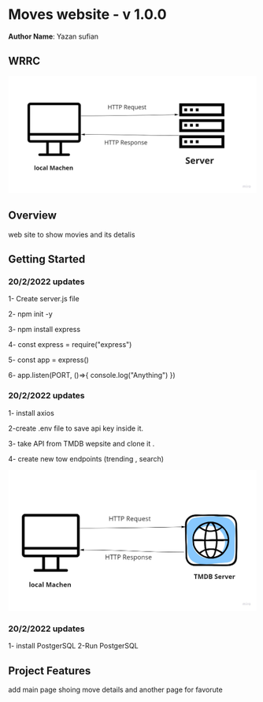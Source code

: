 # Moves website - v 1.0.0

**Author Name**: Yazan sufian

## WRRC
![image](./assest/wrrs.jpg)

## Overview

web site to show movies and its detalis

## Getting Started

 ### 20/2/2022 updates

1- Create server.js file

2- npm init -y

3- npm install express

4- const express = require("express")

5- const app = express()

6- app.listen(PORT, ()=>{ console.log("Anything") })
 
 ### 20/2/2022 updates

1- install axios

2-create .env file to save api key inside it.

3- take API from TMDB wepsite and clone it .

4- create new tow endpoints (trending , search)

![image](./assest/wrrs-API.jpg)

### 20/2/2022 updates

1- install PostgerSQL
2-Run PostgerSQL

## Project Features

add main page shoing move details and another page for favorute